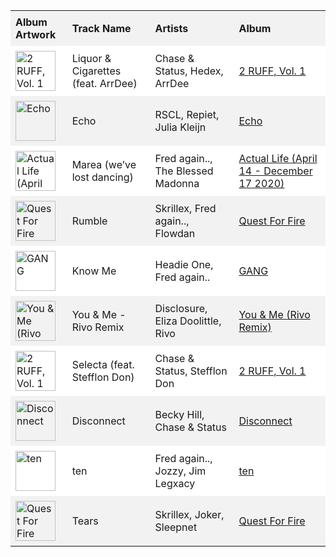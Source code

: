 <table style="border-collapse: collapse; width: 100%;"><tr style="background-color: #f2f2f2;"><th style="padding: 8px; text-align: left;">Album Artwork</th><th style="padding: 8px; text-align: left;">Track Name</th><th style="padding: 8px; text-align: left;">Artists</th><th style="padding: 8px; text-align: left;">Album</th></tr><tr style="background-color: #ffffff;"><td style="padding: 8px;"><img src="https://i.scdn.co/image/ab67616d000048518a7fdf2de701f3ea4cfacfc1" alt="2 RUFF, Vol. 1" style="width: 64px; height: 64px;"></td><td style="padding: 8px;">Liquor & Cigarettes (feat. ArrDee)</td><td style="padding: 8px;">Chase & Status, Hedex, ArrDee</td><td style="padding: 8px;"><a href="https://open.spotify.com/album/4SjzjaFsXvXiS7quZFzYEl" target="_blank">2 RUFF, Vol. 1</a></td></tr><tr style="background-color: #f2f2f2;"><td style="padding: 8px;"><img src="https://i.scdn.co/image/ab67616d000048518c46f64b1d25ac728b7db2e1" alt="Echo" style="width: 64px; height: 64px;"></td><td style="padding: 8px;">Echo</td><td style="padding: 8px;">RSCL, Repiet, Julia Kleijn</td><td style="padding: 8px;"><a href="https://open.spotify.com/album/3oVQAqfrzIg4S5pF74au4x" target="_blank">Echo</a></td></tr><tr style="background-color: #ffffff;"><td style="padding: 8px;"><img src="https://i.scdn.co/image/ab67616d000048510f0e63e38a0ea92314ab9d7f" alt="Actual Life (April 14 - December 17 2020)" style="width: 64px; height: 64px;"></td><td style="padding: 8px;">Marea (we’ve lost dancing)</td><td style="padding: 8px;">Fred again.., The Blessed Madonna</td><td style="padding: 8px;"><a href="https://open.spotify.com/album/6o86bV7TAt5x4exc2qLDqC" target="_blank">Actual Life (April 14 - December 17 2020)</a></td></tr><tr style="background-color: #f2f2f2;"><td style="padding: 8px;"><img src="https://i.scdn.co/image/ab67616d000048516382f06498259682f91cf981" alt="Quest For Fire" style="width: 64px; height: 64px;"></td><td style="padding: 8px;">Rumble</td><td style="padding: 8px;">Skrillex, Fred again.., Flowdan</td><td style="padding: 8px;"><a href="https://open.spotify.com/album/7tWP3OG5dWphctKg4NMACt" target="_blank">Quest For Fire</a></td></tr><tr style="background-color: #ffffff;"><td style="padding: 8px;"><img src="https://i.scdn.co/image/ab67616d000048517bf7d3c5b31ebe3c7a885a9f" alt="GANG" style="width: 64px; height: 64px;"></td><td style="padding: 8px;">Know Me</td><td style="padding: 8px;">Headie One, Fred again..</td><td style="padding: 8px;"><a href="https://open.spotify.com/album/5971dUyMLcsZa7IBioI7lP" target="_blank">GANG</a></td></tr><tr style="background-color: #f2f2f2;"><td style="padding: 8px;"><img src="https://i.scdn.co/image/ab67616d000048519b18753eb7552e25b7f134c4" alt="You & Me (Rivo Remix)" style="width: 64px; height: 64px;"></td><td style="padding: 8px;">You & Me - Rivo Remix</td><td style="padding: 8px;">Disclosure, Eliza Doolittle, Rivo</td><td style="padding: 8px;"><a href="https://open.spotify.com/album/3QIGpfgWXKujfMaecgKV9u" target="_blank">You & Me (Rivo Remix)</a></td></tr><tr style="background-color: #ffffff;"><td style="padding: 8px;"><img src="https://i.scdn.co/image/ab67616d000048518a7fdf2de701f3ea4cfacfc1" alt="2 RUFF, Vol. 1" style="width: 64px; height: 64px;"></td><td style="padding: 8px;">Selecta (feat. Stefflon Don)</td><td style="padding: 8px;">Chase & Status, Stefflon Don</td><td style="padding: 8px;"><a href="https://open.spotify.com/album/4SjzjaFsXvXiS7quZFzYEl" target="_blank">2 RUFF, Vol. 1</a></td></tr><tr style="background-color: #f2f2f2;"><td style="padding: 8px;"><img src="https://i.scdn.co/image/ab67616d0000485109dc775999d5a6d87d156c2f" alt="Disconnect" style="width: 64px; height: 64px;"></td><td style="padding: 8px;">Disconnect</td><td style="padding: 8px;">Becky Hill, Chase & Status</td><td style="padding: 8px;"><a href="https://open.spotify.com/album/3H9K8wtrhvkSSqnkevhaHA" target="_blank">Disconnect</a></td></tr><tr style="background-color: #ffffff;"><td style="padding: 8px;"><img src="https://i.scdn.co/image/ab67616d00004851d6cddb90ea739c5c20b9edb4" alt="ten" style="width: 64px; height: 64px;"></td><td style="padding: 8px;">ten</td><td style="padding: 8px;">Fred again.., Jozzy, Jim Legxacy</td><td style="padding: 8px;"><a href="https://open.spotify.com/album/0GuEvq4vzB9QqUaU8lVL0F" target="_blank">ten</a></td></tr><tr style="background-color: #f2f2f2;"><td style="padding: 8px;"><img src="https://i.scdn.co/image/ab67616d000048516382f06498259682f91cf981" alt="Quest For Fire" style="width: 64px; height: 64px;"></td><td style="padding: 8px;">Tears</td><td style="padding: 8px;">Skrillex, Joker, Sleepnet</td><td style="padding: 8px;"><a href="https://open.spotify.com/album/7tWP3OG5dWphctKg4NMACt" target="_blank">Quest For Fire</a></td></tr></table>